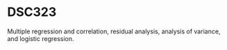 # DSC323
Multiple regression and correlation, residual analysis, analysis of variance, and logistic regression.
